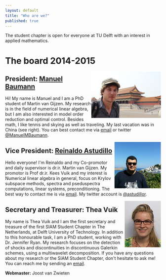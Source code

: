 ```yaml
---
layout: default
title: "Who are we?"
published: true
---
```


The student chapter is open for everyone at TU Delft with an interest in applied mathematics.

The board 2014-2015
===================

<img align="right" src="images/manuel_china.jpg" height="150" />

President: [Manuel Baumann]
---------------------------

Hi! My name is Manuel and I am a PhD student of Martin van Gijzen. My research is in the field of numerical linear algebra, but I am also interested in model order reduction and optimal control.
Besides math, I like tennis and skying as well as traveling. My last vacation was in China (see right). You can best contact me via [email](mailto:M.M.Baumann@tudelft.nl) or twitter [@ManuelMBaumann](https://twitter.com/ManuelMBaumann).


<img align="right" src="images/reinaldo.jpg" height="150" />

Vice President: [Reinaldo Astudillo]
---------------------------

Hello everyone! I'm Reinaldo and my Co-promotor and daily supervisor is dr.ir. Martin van Gijzen. My promotor is Prof dr.ir. Kees Vuik and my interest is Numerical linear algebra in general, focus on Krylov subspace methods, spectra and pseduspectra computations, linear systems, preconditioning. The best way to contact me is via [email](mailto:R.A.Astudillo@tudelft.nl). My twitter account is [@astudillor](https://twitter.com/astudillor).


<img align="right" src="images/thea.jpg" height="150" />

Secretary and Treasurer: Thea Vuik 
---------------------------

My name is Thea Vuik and I am the first secretary and treasure of the first SIAM Student Chapter in The Netherlands, at Delft University of Technology. In addition to this honourable task, I am a PhD student, working with Dr. Jennifer Ryan. My research focuses on the detection of shocks and discontinuities in discontinuous Galerkin schemes, using a multiwavelet decomposition. If you have any questions about my research or the SIAM Student Chapter, don't hesitate to ask me! You can reach me by sending an [email](mailto:M.J.Vuik@tudelft.nl).


<b>Webmaster:</b> Joost van Zwieten


[Manuel Baumann]: http://www.manuelbaumann.de
[Reinaldo Astudillo]: http://ta.twi.tudelft.nl/nw/users/rastudillo/
